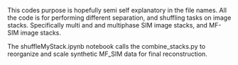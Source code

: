 This codes purpose is hopefully semi self explanatory in the file names.
All the code is for performing different separation, and shuffling tasks on image stacks. Specifically multi and and multiphase SIM image stacks, and MF-SIM image stacks.

The shuffleMyStack.ipynb notebook calls the combine_stacks.py
to reorganize and scale synthetic MF_SIM data for final reconstruction.
